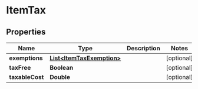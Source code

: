 
# ItemTax

## Properties
Name | Type | Description | Notes
------------ | ------------- | ------------- | -------------
**exemptions** | [**List&lt;ItemTaxExemption&gt;**](ItemTaxExemption.md) |  |  [optional]
**taxFree** | **Boolean** |  |  [optional]
**taxableCost** | **Double** |  |  [optional]



